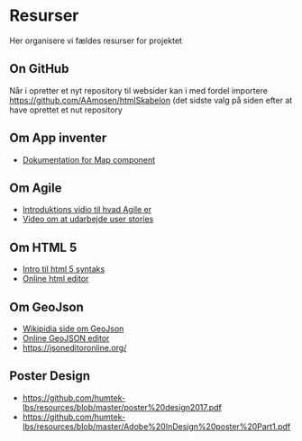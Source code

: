 # Resurser
Her organisere vi fældes resurser for projektet

## On GitHub
Når i opretter et nyt repository til websider kan i med fordel importere  https://github.com/AAmosen/htmlSkabelon (det sidste valg på siden efter at have oprettet et nut repository

## Om App inventer 
* [Dokumentation for Map component](http://ai2.appinventor.mit.edu/reference/components/maps.html)

## Om Agile
* [Introduktions vidio til hvad Agile er](https://youtu.be/Z9QbYZh1YXY)
* [Video om at udarbejde user stories](https://youtu.be/apOvF9NVguA)

## Om HTML 5
* [Intro til html 5 syntaks](https://www.w3schools.com/html/html5_syntax.asp)
* [Online html editor](https://html-online.com/editor/)

## Om GeoJson
* [Wikipidia side om GeoJson](https://en.wikipedia.org/wiki/GeoJSON)
* [Online GeoJSON editor](http://geojson.io/)
* https://jsoneditoronline.org/

## Poster Design
* https://github.com/humtek-lbs/resources/blob/master/poster%20design2017.pdf
* https://github.com/humtek-lbs/resources/blob/master/Adobe%20InDesign%20poster%20Part1.pdf

